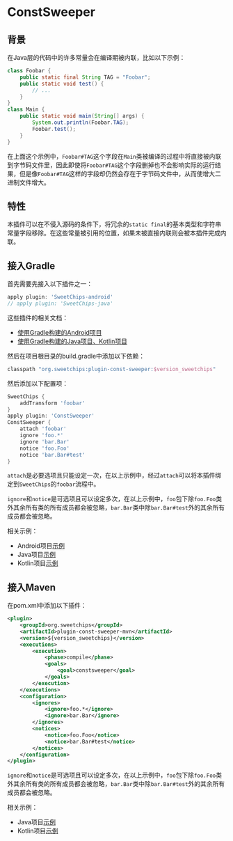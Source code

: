 # ConstSweeper

## 背景

在Java层的代码中的许多常量会在编译期被内联，比如以下示例：

``` java
class Foobar {
    public static final String TAG = "Foobar";
    public static void test() {
        // ...
    }
}
class Main {
    public static void main(String[] args) {
        System.out.println(Foobar.TAG);
        Foobar.test();
    }
}
```

在上面这个示例中，`Foobar#TAG`这个字段在`Main`类被编译的过程中将直接被内联到字节码文件里，因此即使将`Foobar#TAG`这个字段删掉也不会影响实际的运行结果，但是像`Foobar#TAG`这样的字段却仍然会存在于字节码文件中，从而使增大二进制文件增大。

## 特性

本插件可以在不侵入源码的条件下，将冗余的`static final`的基本类型和字符串常量字段移除。在这些常量被引用的位置，如果未被直接内联则会被本插件完成内联。

## 接入Gradle

首先需要先接入以下插件之一：

``` groovy
apply plugin: 'SweetChips-android'
// apply plugin: 'SweetChips-java'
```

这些插件的相关文档：

- [使用Gradle构建的Android项目](../gradle-android/README.md)
- [使用Gradle构建的Java项目、Kotlin项目](../gradle-java/README.md)

然后在项目根目录的build.gradle中添加以下依赖：

``` groovy
classpath "org.sweetchips:plugin-const-sweeper:$version_sweetchips"
```

然后添加以下配置项：

``` groovy
SweetChips {
    addTransform 'foobar'
}
apply plugin: 'ConstSweeper'
ConstSweeper {
    attach 'foobar'
    ignore 'foo.*'
    ignore 'bar.Bar'
    notice 'foo.Foo'
    notice 'bar.Bar#test'
}
```

`attach`是必要选项且只能设定一次，在以上示例中，经过`attach`可以将本插件绑定到`SweetChips`的`foobar`流程中。

`ignore`和`notice`是可选项且可以设定多次，在以上示例中，`foo`包下除`foo.Foo`类外其余所有类的所有成员都会被忽略，`bar.Bar`类中除`bar.Bar#test`外的其余所有成员都会被忽略。

相关示例：

- Android项目[示例](../demo-app/config/plugin.gradle)
- Java项目[示例](../demo-main/config/plugin.gradle)
- Kotlin项目[示例](../demo-mainkt/config/plugin.gradle)

## 接入Maven

在pom.xml中添加以下插件：

``` xml
<plugin>
    <groupId>org.sweetchips</groupId>
    <artifactId>plugin-const-sweeper-mvn</artifactId>
    <version>${version_sweetchips}</version>
    <executions>
        <execution>
            <phase>compile</phase>
            <goals>
                <goal>constsweeper</goal>
            </goals>
        </execution>
    </executions>
    <configuration>
        <ignores>
            <ignore>foo.*</ignore>
            <ignore>bar.Bar</ignore>
        </ignores>
        <notices>
            <notice>foo.Foo</notice>
            <notice>bar.Bar#test</notice>
        </notices>
    </configuration>
</plugin>
```

`ignore`和`notice`是可选项且可以设定多次，在以上示例中，`foo`包下除`foo.Foo`类外其余所有类的所有成员都会被忽略，`bar.Bar`类中除`bar.Bar#test`外的其余所有成员都会被忽略。

相关示例：

- Java项目[示例](../demo-main/pom.xml)
- Kotlin项目[示例](../demo-mainkt/pom.xml)
